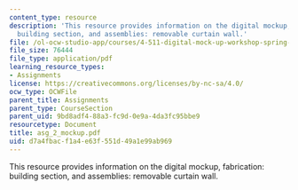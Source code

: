 ```yaml
---
content_type: resource
description: 'This resource provides information on the digital mockup, fabrication:
  building section, and assemblies: removable curtain wall.'
file: /ol-ocw-studio-app/courses/4-511-digital-mock-up-workshop-spring-2006/d7a4fbacf1a4e63f551d49a1e99ab969_asg_2_mockup.pdf
file_size: 76444
file_type: application/pdf
learning_resource_types:
- Assignments
license: https://creativecommons.org/licenses/by-nc-sa/4.0/
ocw_type: OCWFile
parent_title: Assignments
parent_type: CourseSection
parent_uid: 9bd8adf4-88a3-fc9d-0e9a-4da3fc95bbe9
resourcetype: Document
title: asg_2_mockup.pdf
uid: d7a4fbac-f1a4-e63f-551d-49a1e99ab969
---
```

This resource provides information on the digital mockup, fabrication: building section, and assemblies: removable curtain wall.
